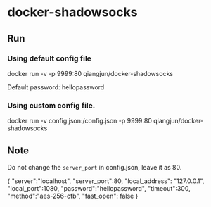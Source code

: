 # docker-shadowsocks

## Run

### Using default config file

docker run -v -p 9999:80 qiangjun/docker-shadowsocks

Default password: hellopassword

### Using custom config file.

docker run -v config.json:/config.json -p 9999:80 qiangjun/docker-shadowsocks

## Note

Do not change the `server_port` in config.json, leave it as 80.

{
    "server":"localhost",
    "server_port":80,
    "local_address": "127.0.0.1",
    "local_port":1080,
    "password":"hellopassword",
    "timeout":300,
    "method":"aes-256-cfb",
    "fast_open": false
}
